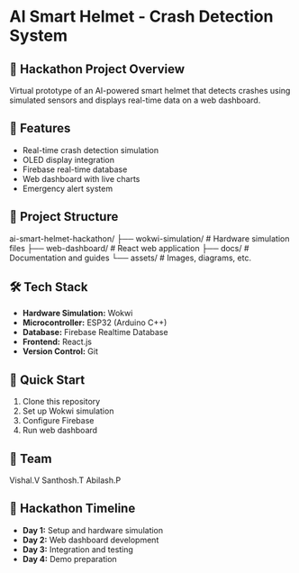 # AI Smart Helmet - Crash Detection System

## 🎯 Hackathon Project Overview

Virtual prototype of an AI-powered smart helmet that detects crashes using simulated sensors and displays real-time data on a web dashboard.

## 🚀 Features

- Real-time crash detection simulation
- OLED display integration
- Firebase real-time database
- Web dashboard with live charts
- Emergency alert system

## 📁 Project Structure

ai-smart-helmet-hackathon/
├── wokwi-simulation/ # Hardware simulation files
├── web-dashboard/ # React web application
├── docs/ # Documentation and guides
└── assets/ # Images, diagrams, etc.


## 🛠️ Tech Stack

- **Hardware Simulation:** Wokwi
- **Microcontroller:** ESP32 (Arduino C++)
- **Database:** Firebase Realtime Database
- **Frontend:** React.js
- **Version Control:** Git

## 🚀 Quick Start

1. Clone this repository
2. Set up Wokwi simulation
3. Configure Firebase
4. Run web dashboard

## 👥 Team

Vishal.V
Santhosh.T
Abilash.P

## 📅 Hackathon Timeline

- **Day 1:** Setup and hardware simulation
- **Day 2:** Web dashboard development
- **Day 3:** Integration and testing
- **Day 4:** Demo preparation
